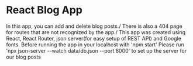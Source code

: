 # React Blog App

In this app, you can add and delete blog posts./
There is also a 404 page for routes that are not recognized by the app./
This app was created using React, React Router, json server(for easy setup of REST API) and Google fonts.
Before running the app in your localhost with 'npm start'
Please run 'npx json-server --watch data/db.json --port 8000' to set up the server for our blog posts
